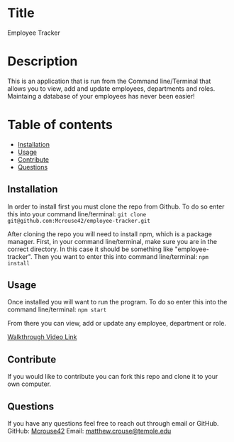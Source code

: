 # Title 
  Employee Tracker

  # Description
  This is an application that is run from the Command line/Terminal that allows you to view, add and update employees, departments and roles. Maintaing a database of your employees has never been easier!   

  # Table of contents
  * [Installation](#installation)
  * [Usage](#usage)
  * [Contribute](#contribute)
  * [Questions](#questions)
  
  ## Installation <a name="installation"></a>
  
  In order to install first you must clone the repo from Github. To do so enter this into your command line/terminal:
  `git clone git@github.com:Mcrouse42/employee-tracker.git`
  
  After cloning the repo you will need to install npm, which is a package manager. First, in your command line/terminal, make sure you are in the correct directory. In this case it should be something like "employee-tracker". Then you want to enter this into command line/terminal:
  `npm install`
  
  
  ## Usage <a name="usage"></a>
  Once installed you will want to run the program. To do so enter this into the command line/terminal:
  `npm start`
  
  From there you can view, add or update any employee, department or role.

  [Walkthrough Video Link](https://drive.google.com/file/d/1iSmGY8lCZbCjdmrqW62bgRwuyOQm9Bx8/view?usp=sharing)
  
  ## Contribute <a name="contribute"></a>
  If you would like to contribute you can fork this repo and clone it to your own computer. 


  ## Questions <a name="questions"></a>
  If you have any questions feel free to reach out through email or GitHub.
  GitHub: [Mcrouse42](https://github.com/Mcrouse42)
  Email: [matthew.crouse@temple.edu](mailto:matthew.crouse@temple.edu)
